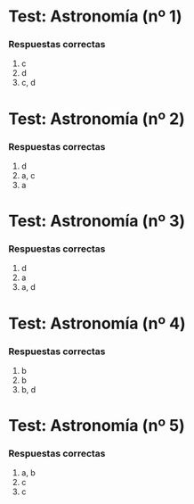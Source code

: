 # Test: Astronomía (nº 1) 

### Respuestas correctas

1. c
2. d
3. c, d
# Test: Astronomía (nº 2) 

### Respuestas correctas

1. d
2. a, c
3. a
# Test: Astronomía (nº 3) 

### Respuestas correctas

1. d
2. a
3. a, d
# Test: Astronomía (nº 4) 

### Respuestas correctas

1. b
2. b
3. b, d
# Test: Astronomía (nº 5) 

### Respuestas correctas

1. a, b
2. c
3. c
